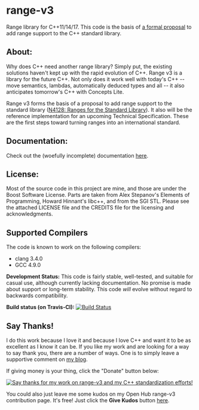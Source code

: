 range-v3
========

Range library for C++11/14/17. This code is the basis of [a formal proposal](https://ericniebler.github.io/std/wg21/D4128.html) to add range support to the C++ standard library.

About:
------

Why does C++ need another range library? Simply put, the existing solutions haven't kept up with the rapid evolution of C++. Range v3 is a library for the future C++. Not only does it work well with today's C++ -- move semantics, lambdas, automatically deduced types and all -- it also anticipates tomorrow's C++ with Concepts Lite.

Range v3 forms the basis of a proposal to add range support to the standard library ([N4128: Ranges for the Standard Library](http://www.open-std.org/jtc1/sc22/wg21/docs/papers/2014/n4128.html)). It also will be the reference implementation for an upcoming Technical Specification. These are the first steps toward turning ranges into an international standard.

Documentation:
--------------

Check out the (woefully incomplete) documentation [here](https://ericniebler.github.io/range-v3/).

License:
--------

Most of the source code in this project are mine, and those are under the Boost Software License. Parts are taken from Alex Stepanov's Elements of Programming, Howard Hinnant's libc++, and from the SGI STL. Please see the attached LICENSE file and the CREDITS file for the licensing and acknowledgments.

Supported Compilers
-------------------

The code is known to work on the following compilers:

- clang 3.4.0
- GCC 4.9.0

**Development Status:** This code is fairly stable, well-tested, and suitable for casual use, although currently lacking documentation. No promise is made about support or long-term stability. This code *will* evolve without regard to backwards compatibility.

**Build status (on Travis-CI):** [![Build Status](https://travis-ci.org/ericniebler/range-v3.svg?branch=master)](https://travis-ci.org/ericniebler/range-v3)

Say Thanks!
-----------

I do this work because I love it and because I love C++ and want it to be as excellent as I know it can be. If you like my work and are looking for a way to say thank you, there are a number of ways. One is to simply leave a supportive comment on [my blog](http://ericniebler.com).

If giving money is your thing, click the "Donate" button below:

<a href='https://pledgie.com/campaigns/27746'><img alt='Say thanks for my work on range-v3 and my C++ standardization efforts!' src='https://pledgie.com/campaigns/27746.png?skin_name=chrome' border='0' ></a>

You could also just leave me some kudos on my Open Hub range-v3 contribution page. It's free! Just click the **Give Kudos** button [here](https://www.openhub.net/p/range-v3/contributors/3053743222308608).

